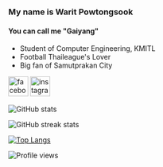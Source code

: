 ### My name is Warit Powtongsook
#### You can call me "Gaiyang"
- Student of Computer Engineering, KMITL
- Football Thaileague's Lover
- Big fan of Samutprakan City 



 [<img src='https://upload.wikimedia.org/wikipedia/commons/thumb/0/05/Facebook_Logo_%282019%29.png/1200px-Facebook_Logo_%282019%29.png' alt='facebook' height='40'>](https://www.facebook.com/ไก่ย่างตะลุยบอลไทย-100566779061727)  [<img src='https://www.mmthailand.com/wp-content/uploads/2020/04/ig-icon.png' alt='instagram' height='40'>](https://www.instagram.com/gai_yang/)  

![GitHub stats](https://github-readme-stats.vercel.app/api?username=GookGai&show_icons=true)  

![GitHub streak stats](https://github-readme-streak-stats.herokuapp.com/?user=GookGai)  

[![Top Langs](https://github-readme-stats.vercel.app/api/top-langs/?username=anuraghazra&layout=compact)](https://github.com/anuraghazra/github-readme-stats)


![Profile views](https://gpvc.arturio.dev/GookGai)  
